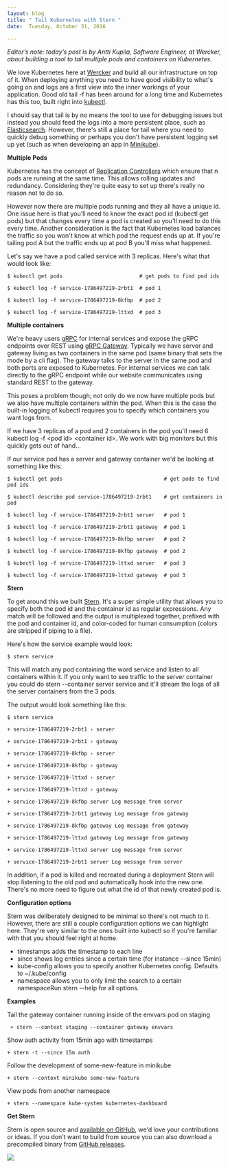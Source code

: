 ```yaml
---
layout: blog
title: " Tail Kubernetes with Stern "
date:  Tuesday, October 31, 2016

---
```

_Editor’s note: today’s post is by Antti Kupila, Software Engineer, at Wercker, about building a tool to tail multiple pods and containers on Kubernetes._  

We love Kubernetes here at [Wercker](http://wercker.com/) and build all our infrastructure on top of it. When deploying anything you need to have good visibility to what's going on and logs are a first view into the inner workings of your application. Good old tail -f has been around for a long time and Kubernetes has this too, built right into [kubectl](http://kubernetes.io/docs/user-guide/kubectl-overview/).  

I should say that tail is by no means the tool to use for debugging issues but instead you should feed the logs into a more persistent place, such as [Elasticsearch](https://www.elastic.co/products/elasticsearch). However, there's still a place for tail where you need to quickly debug something or perhaps you don't have persistent logging set up yet (such as when developing an app in [Minikube](https://github.com/kubernetes/minikube)).  

**Multiple Pods**  

Kubernetes has the concept of [Replication Controllers](http://kubernetes.io/docs/user-guide/replication-controller/) which ensure that n pods are running at the same time. This allows rolling updates and redundancy. Considering they're quite easy to set up there's really no reason not to do so.  

However now there are multiple pods running and they all have a unique id. One issue here is that you'll need to know the exact pod id (kubectl get pods) but that changes every time a pod is created so you'll need to do this every time. Another consideration is the fact that Kubernetes load balances the traffic so you won't know at which pod the request ends up at. If you're tailing pod A but the traffic ends up at pod B you'll miss what happened.  

Let's say we have a pod called service with 3 replicas. Here's what that would look like:  


```
$ kubectl get pods                         # get pods to find pod ids

$ kubectl log -f service-1786497219-2rbt1  # pod 1

$ kubectl log -f service-1786497219-8kfbp  # pod 2

$ kubectl log -f service-1786497219-lttxd  # pod 3
 ```


**Multiple containers**



We're heavy users [gRPC](http://www.grpc.io/) for internal services and expose the gRPC endpoints over REST using [gRPC Gateway](https://github.com/grpc-ecosystem/grpc-gateway). Typically we have server and gateway living as two containers in the same pod (same binary that sets the mode by a cli flag). The gateway talks to the server in the same pod and both ports are exposed to Kubernetes. For internal services we can talk directly to the gRPC endpoint while our website communicates using standard REST to the gateway.



This poses a problem though; not only do we now have multiple pods but we also have multiple containers within the pod. When this is the case the built-in logging of kubectl requires you to specify which containers you want logs from.



If we have 3 replicas of a pod and 2 containers in the pod you'll need 6 kubectl log -f \<pod id\> \<container id\>. We work with big monitors but this quickly gets out of hand…

If our service pod has a server and gateway container we'd be looking at something like this:



```
$ kubectl get pods                                 # get pods to find pod ids

$ kubectl describe pod service-1786497219-2rbt1    # get containers in pod

$ kubectl log -f service-1786497219-2rbt1 server   # pod 1

$ kubectl log -f service-1786497219-2rbt1 gateway  # pod 1

$ kubectl log -f service-1786497219-8kfbp server   # pod 2

$ kubectl log -f service-1786497219-8kfbp gateway  # pod 2

$ kubectl log -f service-1786497219-lttxd server   # pod 3

$ kubectl log -f service-1786497219-lttxd gateway  # pod 3
 ```



**Stern**



To get around this we built [Stern](https://github.com/wercker/stern). It's a super simple utility that allows you to specify both the pod id and the container id as regular expressions. Any match will be followed and the output is multiplexed together, prefixed with the pod and container id, and color-coded for human consumption (colors are stripped if piping to a file).



Here's how the service example would look:



```
$ stern service
```
This will match any pod containing the word service and listen to all containers within it. If you only want to see traffic to the server container you could do stern --container server service and it'll stream the logs of all the server containers from the 3 pods.

The output would look something like this:
```
$ stern service

+ service-1786497219-2rbt1 › server

+ service-1786497219-2rbt1 › gateway

+ service-1786497219-8kfbp › server

+ service-1786497219-8kfbp › gateway

+ service-1786497219-lttxd › server

+ service-1786497219-lttxd › gateway

+ service-1786497219-8kfbp server Log message from server

+ service-1786497219-2rbt1 gateway Log message from gateway

+ service-1786497219-8kfbp gateway Log message from gateway

+ service-1786497219-lttxd gateway Log message from gateway

+ service-1786497219-lttxd server Log message from server

+ service-1786497219-2rbt1 server Log message from server
 ```



In addition, if a pod is killed and recreated during a deployment Stern will stop listening to the old pod and automatically hook into the new one. There's no more need to figure out what the id of that newly created pod is.



**Configuration options**



Stern was deliberately designed to be minimal so there's not much to it. However, there are still a couple configuration options we can highlight here. They're very similar to the ones built into kubectl so if you're familiar with that you should feel right at home.

- timestamps adds the timestamp to each line
- since shows log entries since a certain time (for instance --since 15min)
- kube-config allows you to specify another Kubernetes config. Defaults to ~/.kube/config
- namespace allows you to only limit the search to a certain namespaceRun stern --help for all options.

**Examples**



Tail the gateway container running inside of the envvars pod on staging

     + stern --context staging --container gateway envvars

Show auth activity from 15min ago with timestamps

    + stern -t --since 15m auth

Follow the development of some-new-feature in minikube

    + stern --context minikube some-new-feature

View pods from another namespace

    + stern --namespace kube-system kubernetes-dashboard



**Get Stern**



Stern is open source and [available on GitHub](https://github.com/wercker/stern), we'd love your contributions or ideas. If you don't want to build from source you can also download a precompiled binary from [GitHub releases](https://github.com/wercker/stern/releases).   


[![](https://4.bp.blogspot.com/-oNscZEvpzVw/WBeWc4cW4zI/AAAAAAAAAyw/71okg07IPHM6dtBOubO_0kxdYxzwoUGOACLcB/s640/stern-long.gif)](https://4.bp.blogspot.com/-oNscZEvpzVw/WBeWc4cW4zI/AAAAAAAAAyw/71okg07IPHM6dtBOubO_0kxdYxzwoUGOACLcB/s1600/stern-long.gif)
